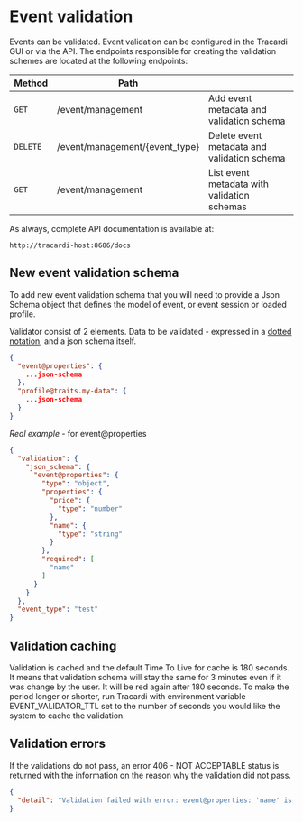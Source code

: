 # Event validation

Events can be validated. Event validation can be configured in the Tracardi GUI or via the API. The endpoints
responsible for creating the validation schemes are located at the following endpoints:

| Method      | Path                                  |                                             |
| ----------- | --------------------------------------|---------------------------------------------|
| `GET`       | /event/management                     | Add event metadata and validation schema    |
| `DELETE`    | /event/management/{event_type}        | Delete event metadata and validation schema |
| `GET`       | /event/management                     | List event metadata with validation schemas |

As always, complete API documentation is available at:

```
http://tracardi-host:8686/docs
```

## New event validation schema

To add new event validation schema that you will need to provide a Json Schema object that defines the model of event,
or event session or loaded profile.

Validator consist of 2 elements. Data to be validated - expressed in a [dotted notation](../notations/dot_notation.md), and a
json schema itself.

```json
{
  "event@properties": {
    ...json-schema
  },
  "profile@traits.my-data": {
    ...json-schema
  }
}
```

*Real example* - for event@properties

```json
{
  "validation": {
    "json_schema": {
      "event@properties": {
        "type": "object",
        "properties": {
          "price": {
            "type": "number"
          },
          "name": {
            "type": "string"
          }
        },
        "required": [
          "name"
        ]
      }
    }
  },
  "event_type": "test"
}
```

## Validation caching

Validation is cached and the default Time To Live for cache is 180 seconds. It means that validation schema will stay
the same for 3 minutes even if it was change by the user. It will be red again after 180 seconds. To make the period
longer or shorter, run Tracardi with environment variable EVENT_VALIDATOR_TTL set to the number of seconds you would
like the system to cache the validation.

## Validation errors

If the validations do not pass, an error 406 - NOT ACCEPTABLE status is returned with the information on the reason why
the validation did not pass.

```json
{
  "detail": "Validation failed with error: event@properties: 'name' is a required property...."
}
```